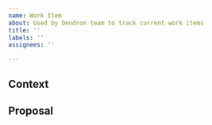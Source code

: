```yaml
---
name: Work Item
about: Used by Dendron team to track current work items
title: ''
labels: ''
assignees: ''

---
```


<!--
 Do not Remove this block!

 Select something by placing an 'x' or 'X' inside the brackets.
 Needed for Auto labeling:
 issue_labeler_regex_version=3

 - [x] IsTriaged
 -->
## Context

## Proposal
